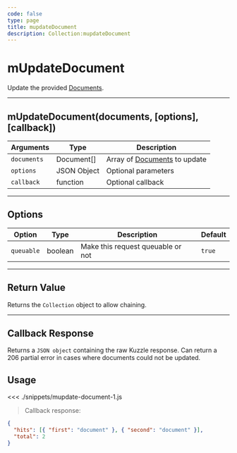 ```yaml
---
code: false
type: page
title: mupdateDocument
description: Collection:mupdateDocument
---
```


# mUpdateDocument

Update the provided [Documents](/sdk/js/5/document/).

---

## mUpdateDocument(documents, [options], [callback])

| Arguments   | Type        | Description                                         |
| ----------- | ----------- | --------------------------------------------------- |
| `documents` | Document[]  | Array of [Documents](/sdk/js/5/document/) to update |
| `options`   | JSON Object | Optional parameters                                 |
| `callback`  | function    | Optional callback                                   |

---

## Options

| Option     | Type    | Description                       | Default |
| ---------- | ------- | --------------------------------- | ------- |
| `queuable` | boolean | Make this request queuable or not | `true`  |

---

## Return Value

Returns the `Collection` object to allow chaining.

---

## Callback Response

Returns a `JSON object` containing the raw Kuzzle response.
Can return a 206 partial error in cases where documents could not be updated.

## Usage

<<< ./snippets/mupdate-document-1.js

> Callback response:

```json
{
  "hits": [{ "first": "document" }, { "second": "document" }],
  "total": 2
}
```
